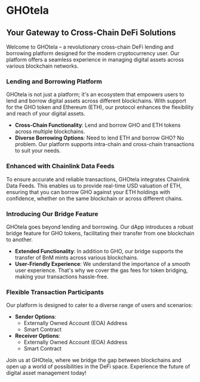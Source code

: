 # GHOtela
## Your Gateway to Cross-Chain DeFi Solutions

Welcome to GHOtela – a revolutionary cross-chain DeFi lending and borrowing platform designed for the modern cryptocurrency user. Our platform offers a seamless experience in managing digital assets across various blockchain networks.

### Lending and Borrowing Platform
GHOtela is not just a platform; it's an ecosystem that empowers users to lend and borrow digital assets across different blockchains. With support for the GHO token and Ethereum (ETH), our protocol enhances the flexibility and reach of your digital assets.

- **Cross-Chain Functionality**: Lend and borrow GHO and ETH tokens across multiple blockchains.
- **Diverse Borrowing Options**: Need to lend ETH and borrow GHO? No problem. Our platform supports intra-chain and cross-chain transactions to suit your needs.

### Enhanced with Chainlink Data Feeds
To ensure accurate and reliable transactions, GHOtela integrates Chainlink Data Feeds. This enables us to provide real-time USD valuation of ETH, ensuring that you can borrow GHO against your ETH holdings with confidence, whether on the same blockchain or across different chains.

### Introducing Our Bridge Feature
GHOtela goes beyond lending and borrowing. Our dApp introduces a robust bridge feature for GHO tokens, facilitating their transfer from one blockchain to another.

- **Extended Functionality**: In addition to GHO, our bridge supports the transfer of BnM mints across various blockchains.
- **User-Friendly Experience**: We understand the importance of a smooth user experience. That's why we cover the gas fees for token bridging, making your transactions hassle-free.

### Flexible Transaction Participants
Our platform is designed to cater to a diverse range of users and scenarios:

- **Sender Options**:
  - Externally Owned Account (EOA) Address
  - Smart Contract
- **Receiver Options**:
  - Externally Owned Account (EOA) Address
  - Smart Contract

Join us at GHOtela, where we bridge the gap between blockchains and open up a world of possibilities in the DeFi space. Experience the future of digital asset management today!
